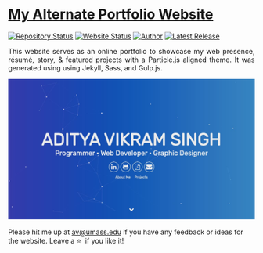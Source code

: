 # <a href="https://people.umass.edu/av" target="_blank">My Alternate Portfolio Website</a>

[![Repository Status](https://img.shields.io/badge/Repository%20Status-Maintained-dark%20green.svg)](https://github.com/AVS1508/My-Alternate-Portfolio-Website/)
[![Website Status](https://img.shields.io/badge/Website%20Status-Online-green)](https://people.umass.edu/av)
[![Author](https://img.shields.io/badge/Author-Aditya%20Vikram%20-blue.svg)](https://www.linkedin.com/in/AVS1508/)
[![Latest Release](https://img.shields.io/badge/Latest%20Release-13%20June%202021-yellow.svg)](https://github.com/AVS1508/My-Alternate-Portfolio-Website/commit/master)

 <p align="justify">This website serves as an online portfolio to showcase my web presence, résumé, story, & featured projects with a Particle.js aligned theme. It was generated using using Jekyll, Sass, and Gulp.js.</p>

![My Alternate Portfolio Website](https://raw.githubusercontent.com/AVS1508/My-Alternate-Portfolio-Website/master/My-Alternate-Portfolio-Website.jpg)

Please hit me up at av@umass.edu if you have any feedback or ideas for the website. Leave a :star: &nbsp;if you like it!
